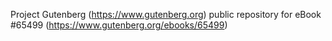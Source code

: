 Project Gutenberg (https://www.gutenberg.org) public repository for
eBook #65499 (https://www.gutenberg.org/ebooks/65499)
